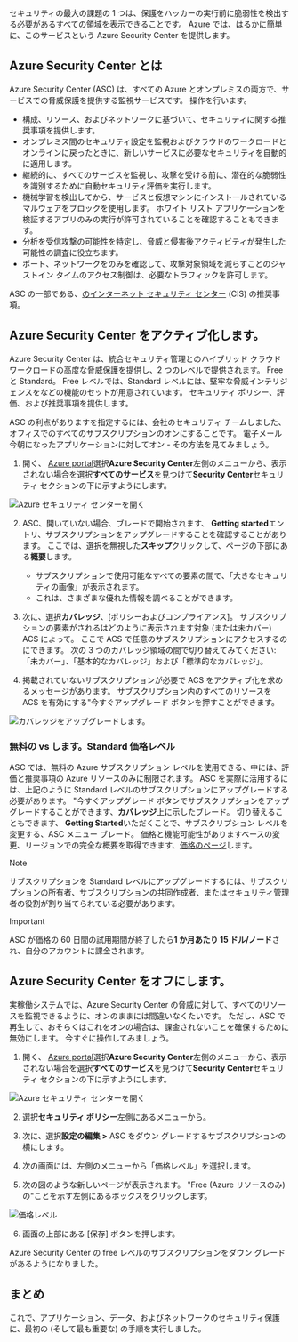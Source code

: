 セキュリティの最大の課題の 1 つは、保護をハッカーの実行前に脆弱性を検出する必要があるすべての領域を表示できることです。 Azure では、はるかに簡単に、このサービスという Azure Security Center を提供します。

## <a name="what-is-azure-security-center"></a>Azure Security Center とは

Azure Security Center (ASC) は、すべての Azure とオンプレミスの両方で、サービスでの脅威保護を提供する監視サービスです。 操作を行います。

- 構成、リソース、およびネットワークに基づいて、セキュリティに関する推奨事項を提供します。
- オンプレミス間のセキュリティ設定を監視およびクラウドのワークロードとオンラインに戻ったときに、新しいサービスに必要なセキュリティを自動的に適用します。
- 継続的に、すべてのサービスを監視し、攻撃を受ける前に、潜在的な脆弱性を識別するために自動セキュリティ評価を実行します。
- 機械学習を検出してから、サービスと仮想マシンにインストールされているマルウェアをブロックを使用します。 ホワイト リスト アプリケーションを検証するアプリのみの実行が許可されていることを確認することもできます。
- 分析を受信攻撃の可能性を特定し、脅威と侵害後アクティビティが発生した可能性の調査に役立ちます。
- ポート、ネットワークをのみを確認して、攻撃対象領域を減らすことのジャストイン タイムのアクセス制御は、必要なトラフィックを許可します。

ASC の一部である、[のインターネット セキュリティ センター](https://www.cisecurity.org/cis-benchmarks/) (CIS) の推奨事項。

## <a name="activating-azure-security-center"></a>Azure Security Center をアクティブ化します。

Azure Security Center は、統合セキュリティ管理とのハイブリッド クラウド ワークロードの高度な脅威保護を提供し、2 つのレベルで提供されます。 Free と Standard。 Free レベルでは、Standard レベルには、堅牢な脅威インテリジェンスをなどの機能のセットが用意されています。 セキュリティ ポリシー、評価、および推奨事項を提供します。

ASC の利点がありますを指定するには、会社のセキュリティ チームしました、オフィスでのすべてのサブスクリプションのオンにすることです。 電子メール今朝になったアプリケーションに対してオン - その方法を見てみましょう。

1. 開く、 [Azure portal](https://portal.azure.com?azure-portal=true)選択**Azure Security Center**左側のメニューから、表示されない場合を選択**すべてのサービス**を見つけて**Security Center**セキュリティ セクションの下に示すようにします。

![Azure セキュリティ センターを開く](../media-draft/ASC-Menu.png)

2. ASC、開いていない場合、ブレードで開始されます、 **Getting started**エントリ、サブスクリプションをアップグレードすることを確認することがあります。 ここでは、選択を無視した**スキップ**クリックして、ページの下部にある**概要**します。
    - サブスクリプションで使用可能なすべての要素の間で、「大きなセキュリティの画像」が表示されます。
    - これは、さまざまな優れた情報を調べることができます。

3. 次に、選択**カバレッジ**、[ポリシーおよびコンプライアンス]。 サブスクリプションの要素がされるはどのように表示されます対象 (または未カバー) ACS によって。 ここで ACS で任意のサブスクリプションにアクセスするのにできます。 次の 3 つのカバレッジ領域の間で切り替えてみてください:「未カバー」、「基本的なカバレッジ」および「標準的なカバレッジ」。

4. 掲載されていないサブスクリプションが必要で ACS をアクティブ化を求めるメッセージがあります。 サブスクリプション内のすべてのリソースを ACS を有効にする"今すぐアップグレード ボタンを押すことができます。

![カバレッジをアップグレードします。](../media-draft/Upgrade-Now.png)

### <a name="free-vs-standard-pricing-tier"></a>無料の vs します。Standard 価格レベル

ASC では、無料の Azure サブスクリプション レベルを使用できる、中には、評価と推奨事項の Azure リソースのみに制限されます。 ASC を実際に活用するには、上記のように Standard レベルのサブスクリプションにアップグレードする必要があります。 "今すぐアップグレード ボタンでサブスクリプションをアップグレードすることができます、**カバレッジ**上に示したブレード。 切り替えることもできます、 **Getting Started**いただくことで、サブスクリプション レベルを変更する、ASC メニュー ブレード。 価格と機能可能性がありますベースの変更、リージョンでの完全な概要を取得できます、[価格のページ](https://azure.microsoft.com/en-us/pricing/details/security-center/)します。 

> [!NOTE]
> サブスクリプションを Standard レベルにアップグレードするには、サブスクリプションの所有者、サブスクリプションの共同作成者、またはセキュリティ管理者の役割が割り当てられている必要があります。

> [!IMPORTANT]
> ASC が価格の 60 日間の試用期間が終了したら**1 か月あたり 15 ドル/ノード**され、自分のアカウントに課金されます。

## <a name="turning-off-azure-security-center"></a>Azure Security Center をオフにします。

実稼働システムでは、Azure Security Center の脅威に対して、すべてのリソースを監視できるように、オンのままには間違いなくたいです。 ただし、ASC で再生して、おそらくはこれをオンの場合は、課金されないことを確保するために無効にします。 今すぐに操作してみましょう。

1. 開く、 [Azure portal](https://portal.azure.com?azure-portal=true)選択**Azure Security Center**左側のメニューから、表示されない場合を選択**すべてのサービス**を見つけて**Security Center**セキュリティ セクションの下に示すようにします。

![Azure セキュリティ センターを開く](../media-draft/ASC-Menu.png)

2. 選択**セキュリティ ポリシー**左側にあるメニューから。

3. 次に、選択**設定の編集 >** ASC をダウン グレードするサブスクリプションの横にします。

4. 次の画面には、左側のメニューから「価格レベル」を選択します。

5. 次の図のような新しいページが表示されます。 "Free (Azure リソースのみ) の"ことを示す左側にあるボックスをクリックします。

![価格レベル](../media-draft/Pricing-Tier.png)

6. 画面の上部にある [保存] ボタンを押します。

Azure Security Center の free レベルのサブスクリプションをダウン グレードがあるようになりました。

## <a name="summary"></a>まとめ

<!-- TODO: need link to module --> これで、アプリケーション、データ、およびネットワークのセキュリティ保護に、最初の (そして最も重要な) の手順を実行しました。 <!--If you want to learn more about Azure Security Center, you can go through the **Protect your resources with Azure Security Center** learning module.-->
